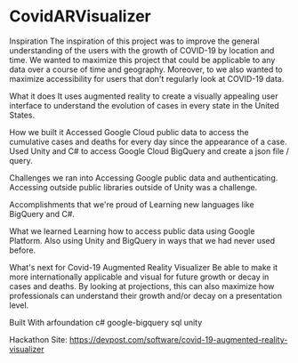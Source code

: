 # CovidARVisualizer

Inspiration
The inspiration of this project was to improve the general understanding of the users with the growth of COVID-19 by location and time. We wanted to maximize this project that could be applicable to any data over a course of time and geography. Moreover, to we also wanted to maximize accessibility for users that don't regularly look at COVID-19 data.

What it does
It uses augmented reality to create a visually appealing user interface to understand the evolution of cases in every state in the United States.

How we built it
Accessed Google Cloud public data to access the cumulative cases and deaths for every day since the appearance of a case. Used Unity and C# to access Google Cloud BigQuery and create a json file / query.

Challenges we ran into
Accessing Google public data and authenticating. Accessing outside public libraries outside of Unity was a challenge.

Accomplishments that we're proud of
Learning new languages like BigQuery and C#.

What we learned
Learning how to access public data using Google Platform. Also using Unity and BigQuery in ways that we had never used before.

What's next for Covid-19 Augmented Reality Visualizer
Be able to make it more internationally applicable and visual for future growth or decay in cases and deaths. By looking at projections, this can also maximize how professionals can understand their growth and/or decay on a presentation level.

Built With
arfoundation
c#
google-bigquery
sql
unity

Hackathon Site: https://devpost.com/software/covid-19-augmented-reality-visualizer
